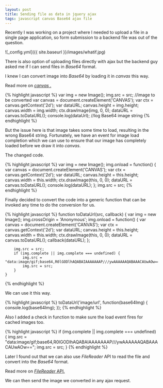 ```yaml
---
layout: post
title: Sending file as data in jquery ajax
tags: javascript canvas Base64 ajax file
---
```


Recently I was working on a project where I needed to upload a file in a single page application, so form submission to a backend file was out of the question.

![_config.yml]({{ site.baseurl }}/images/whatif.jpg)

There is also option of uploading files directly with ajax but the backend guy asked me if I can send files in _Base64_ format.

I knew I can convert image into _Base64_ by loading it in _canvas_ this way.

Read more on [_canvas_ .](https://developer.mozilla.org/en/docs/Web/API/FileReader)

 {% highlight javascript %}
    var img = new Image();
    img.src = src; //image to be converted
    var canvas = document.createElement('CANVAS');
    var ctx = canvas.getContext('2d');
    var dataURL;
    canvas.height = img.height;
    canvas.width = img.width;
    ctx.drawImage(img, 0, 0);
    dataURL = canvas.toDataURL();
    console.log(dataUrl); //log Base64 image string
 {% endhighlight %}

 But the issue here is that image takes some time to load, resulting in the wrong Base64 string. Fortunately, we have an event for image load completion which we can use to ensure that our image has completely loaded before we draw it into _canvas_.

 The changed code.

 {% highlight javascript %}
    var img = new Image();
    img.onload = function() {
        var canvas = document.createElement('CANVAS');
        var ctx = canvas.getContext('2d');
        var dataURL;
        canvas.height = this.height;
        canvas.width = this.width;
        ctx.drawImage(this, 0, 0);
        dataURL = canvas.toDataURL();
        console.log(dataURL);
    };
    img.src = src;
 {% endhighlight %} 	

Finally decided to convert the code into a generic function that can be invoked any time to do the conversion for us.

 {% highlight javascript %}
    function toDataUrl(src, callback) {
 	    var img = new Image();
 	    img.crossOrigin = 'Anonymous';
 	    img.onload = function() {
 		    var canvas = document.createElement('CANVAS');
 		    var ctx = canvas.getContext('2d');
 		    var dataURL;
 		    canvas.height = this.height;
 		    canvas.width = this.width;
 		    ctx.drawImage(this, 0, 0);
 		    dataURL = canvas.toDataURL();
 		    callback(dataURL);
 	    };

 	    img.src = src;
 	    if (img.complete || img.complete === undefined) {
 		    img.src = "data:image/gif;base64,R0lGODlhAQABAIAAAAAAAP///ywAAAAAAQABAAACAUwAOw==";
 		    img.src = src;
 	    }
    }
 {% endhighlight %} 	

We can use it this way.

 {% highlight javascript %}
    toDataUrl('image/url', function(base64Img) {
 	    console.log(base64Img);
    });
 {% endhighlight %}

Also I added a check in function to make sure the load event fires for cached images too.

 {% highlight javascript %}
    if (img.complete || img.complete === undefined) {
        img.src = "data:image/gif;base64,R0lGODlhAQABAIAAAAAAAP///ywAAAAAAQABAAACAUwAOw==";
        img.src = src;
    }
 {% endhighlight %}

Later I found out that we can also use _FileReader_ API to read the file and convert into the _Base64_ format.

Read more on [_FileReader_ API.](https://developer.mozilla.org/en/docs/Web/API/FileReader)

We can then send the image we converted in any ajax request.      
